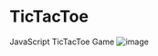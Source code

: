 # TicTacToe
JavaScript TicTacToe Game
![image](https://user-images.githubusercontent.com/50898502/124096138-4787da80-da95-11eb-812e-a8303468dc6d.png)
